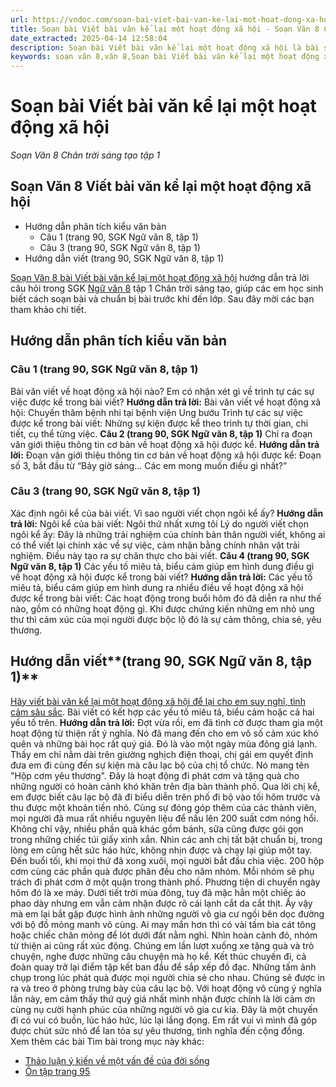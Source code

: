 ```yaml
---
url: https://vndoc.com/soan-bai-viet-bai-van-ke-lai-mot-hoat-dong-xa-hoi-303380
title: Soạn bài Viết bài văn kể lại một hoạt động xã hội - Soạn Văn 8 Chân trời sáng tạo tập 1 - VnDoc.com
date_extracted: 2025-04-14 12:58:04
description: Soạn bài Viết bài văn kể lại một hoạt động xã hội là bài soạn bài mẫu thuộc chương trình Ngữ văn lớp 8 Chân trời sáng tạo, học kì 1. Mời các bạn cùng tham khảo bài soạn để chuẩn bị cho bài học sắp tới của mình.
keywords: soạn văn 8,văn 8,Soạn bài Viết bài văn kể lại một hoạt động xã hội,ngữ văn 8,soan van 8,soạn văn lớp 8,giải văn 8,soạn văn 8 tập 1,soạn văn 8 Văn hay,soạn Viết bài văn kể lại một hoạt động xã hội,soạn văn 8 chân trời sáng tạo,văn 8 chân trời sáng tạo,ngữ văn 8 chân trời sáng tạo,Viết bài văn kể lại một hoạt động xã hội,soạn bài Viết bài văn kể lại một hoạt động xã hội lớp 8,soạn văn 8 ctst,soạn Viết bài văn kể lại một hoạt động xã hội lớp 8
---
```


# Soạn bài Viết bài văn kể lại một hoạt động xã hội
 _Soạn Văn 8 Chân trời sáng tạo tập 1_
## Soạn Văn 8 Viết bài văn kể lại một hoạt động xã hội
  * Hướng dẫn phân tích kiểu văn bản
    * Câu 1 \(trang 90, SGK Ngữ văn 8, tập 1\)
    * Câu 3 \(trang 90, SGK Ngữ văn 8, tập 1\)
  * Hướng dẫn viết \(trang 90, SGK Ngữ văn 8, tập 1\)

[Soạn Văn 8 bài Viết bài văn kể lại một hoạt động xã hội](<https://vndoc.com/soan-bai-viet-bai-van-ke-lai-mot-hoat-dong-xa-hoi-303380>) hướng dẫn trả lời câu hỏi trong SGK [Ngữ văn 8](<https://vndoc.com/ngu-van-lop8>) tập 1 Chân trời sáng tạo, giúp các em học sinh biết cách soạn bài và chuẩn bị bài trước khi đến lớp. Sau đây mời các bạn tham khảo chi tiết.
## **Hướng dẫn phân tích kiểu văn bản**
### **Câu 1 \(trang 90, SGK Ngữ văn 8, tập 1\)**
Bài văn viết về hoạt động xã hội nào? Em có nhận xét gì về trình tự các sự việc được kể trong bài viết?
**Hướng dẫn trả lời:**
Bài văn viết về hoạt động xã hội: Chuyến thăm bệnh nhi tại bệnh viện Ung bướu
Trình tự các sự việc được kể trong bài viết: Những sự kiện được kể theo trình tự thời gian, chi tiết, cụ thể từng việc.
**Câu 2 \(trang 90, SGK Ngữ văn 8, tập 1\)**
Chỉ ra đoạn văn giới thiệu thông tin cơ bản về hoạt động xã hội được kể.
**Hướng dẫn trả lời:**
Đoạn văn giới thiệu thông tin cơ bản về hoạt động xã hội được kể: Đoạn số 3, bắt đầu từ “Bảy giờ sáng… Các em mong muốn điều gì nhất?”
### **Câu 3 \(trang 90, SGK Ngữ văn 8, tập 1\)**
Xác định ngôi kể của bài viết. Vì sao người viết chọn ngôi kể ấy?
**Hướng dẫn trả lời:**
Ngôi kể của bài viết: Ngôi thứ nhất xưng tôi
Lý do người viết chọn ngôi kể ấy: Đây là những trải nghiệm của chính bản thân người viết, không ai có thể viết lại chính xác về sự việc, cảm nhận bằng chính nhân vật trải nghiệm. Điều này tạo ra sự chân thực cho bài viết.
**Câu 4 \(trang 90, SGK Ngữ văn 8, tập 1\)**
Các yếu tố miêu tả, biểu cảm giúp em hình dung điều gì về hoạt động xã hội được kể trong bài viết?
**Hướng dẫn trả lời:**
Các yếu tố miêu tả, biểu cảm giúp em hình dung ra nhiều điều về hoạt động xã hội được kể trong bài viết: Các hoạt động trong buổi hôm đó đã diễn ra như thế nào, gồm có những hoạt động gì. Khi được chứng kiến những em nhỏ ung thư thì cảm xúc của mọi người được bộc lộ đó là sự cảm thông, chia sẻ, yêu thương.
## **Hướng dẫn viết****\(trang 90, SGK Ngữ văn 8, tập 1\)**
[Hãy viết bài văn kể lại một hoạt động xã hội để lại cho em suy nghĩ, tình cảm sâu sắc](<https://vndoc.com/viet-bai-van-ke-lai-mot-hoat-dong-xa-hoi-lop-8-303237>). Bài viết có kết hợp các yếu tố miêu tả, biểu cảm hoặc cả hai yếu tố trên.
**Hướng dẫn trả lời:**
Đợt vừa rồi, em đã tình cờ được tham gia một hoạt động từ thiện rất ý nghĩa. Nó đã mang đến cho em vô số cảm xúc khó quên và những bài học rất quý giá.
Đó là vào một ngày mùa đông giá lạnh. Thấy em chỉ nằm dài trên giường nghịch điện thoại, chị gái em quyết định đưa em đi cùng đến sự kiện mà câu lạc bộ của chị tổ chức. Nó mang tên "Hộp cơm yêu thương". Đây là hoạt động đi phát cơm và tặng quà cho những người có hoàn cảnh khó khăn trên địa bàn thành phố.
Qua lời chị kể, em được biết câu lạc bộ đã đi biểu diễn trên phố đi bộ vào tối hôm trước và thu được một khoản tiền nhỏ. Cùng sự đóng góp thêm của các thành viên, mọi người đã mua rất nhiều nguyên liệu để nấu lên 200 suất cơm nóng hổi. Không chỉ vậy, nhiều phần quà khác gồm bánh, sữa cũng được gói gọn trong những chiếc túi giấy xinh xắn. Nhìn các anh chị tất bật chuẩn bị, trong lòng em cũng hết sức háo hức, không nhịn được và chạy lại giúp một tay.
Đến buổi tối, khi mọi thứ đã xong xuôi, mọi người bắt đầu chia việc. 200 hộp cơm cùng các phần quà được phân đều cho năm nhóm. Mỗi nhóm sẽ phụ trách đi phát cơm ở một quận trong thành phố. Phương tiện di chuyển ngày hôm đó là xe máy. Dưới tiết trời mùa đông, tuy đã mặc hẳn một chiếc áo phao dày nhưng em vẫn cảm nhận được rõ cái lạnh cắt da cắt thịt. Ấy vậy mà em lại bắt gặp được hình ảnh những người vô gia cư ngồi bên dọc đường với bộ đồ mỏng manh vô cùng. Ai may mắn hơn thì có vài tấm bìa cát tông hoặc chiếc chăn mỏng để lót dưới đất nằm nghỉ. Nhìn hoàn cảnh đó, nhóm từ thiện ai cũng rất xúc động. Chúng em lần lượt xuống xe tặng quà và trò chuyện, nghe được những câu chuyện mà họ kể.
Kết thúc chuyến đi, cả đoàn quay trở lại điểm tập kết ban đầu để sắp xếp đồ đạc. Những tấm ảnh chụp trong lúc phát quà được mọi người chia sẻ cho nhau. Chúng sẽ được in ra và treo ở phòng trưng bày của câu lạc bộ. Với hoạt động vô cùng ý nghĩa lần này, em cảm thấy thứ quý giá nhất mình nhận được chính là lời cảm ơn cùng nụ cười hạnh phúc của những người vô gia cư kia.
Đây là một chuyến đi có vui có buồn, lúc háo hức, lúc lại lắng đọng. Em rất vui vì mình đã góp được chút sức nhỏ để lan tỏa sự yêu thương, tình nghĩa đến cộng đồng.
Xem thêm các bài Tìm bài trong mục này khác:
  * [Thảo luận ý kiến về một vấn đề của đời sống](</soan-bai-thao-luan-y-kien-ve-mot-van-de-cua-doi-song-303383>)
  * [Ôn tập trang 95](</soan-bai-on-tap-trang-95-303983>)

